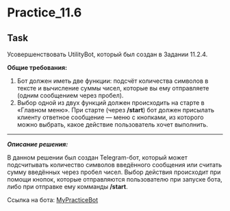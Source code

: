 # Practice_11.6

## Task
Усовершенствовать UtilityBot, который был создан в Задании 11.2.4.

**Общие требования:**

1. Бот должен иметь две функции: подсчёт количества символов в тексте и вычисление суммы чисел, которые вы ему отправляете (одним сообщением через пробел).
2. Выбор одной из двух функций должен происходить на старте в «Главном меню». При старте (через **/start**) бот должен присылать клиенту ответное сообщение — меню с кнопками, из которого можно выбрать, какое действие пользователь хочет выполнить.
___
***Описание решения:***  

В данном решении был создан Telegram-бот, который может подсчитывать количество символов введённого сообщения или считать сумму введённых через пробел чисел. Выбор действия происходит при помощи кнопок, которые отправляются пользователю при запуске бота, либо при отправке ему комманды **/start**.

Ссылка на бота: [MyPracticeBot](https://t.me/string_length_and_sum_number_bot)
